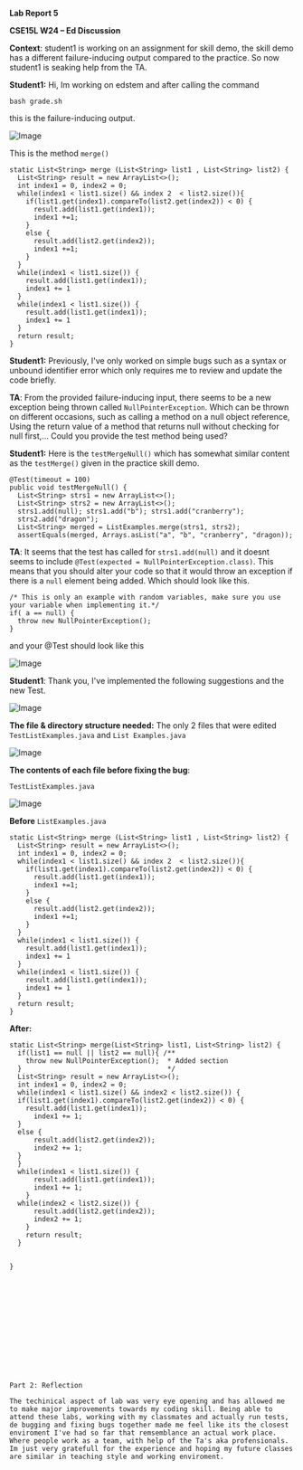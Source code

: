 **Lab Report 5**

**CSE15L W24
–
Ed Discussion**

**Context**: student1 is working on an assignment for skill demo, the skill demo has a different failure-inducing output compared to the practice. So now student1 is seaking help from the TA.

**Student1:** Hi, Im working on edstem and after calling the command

```bash grade.sh```

this is the failure-inducing output.

![Image](lab551.png)

This is the method ```merge()```

```
static List<String> merge (List<String> list1 , List<String> list2) {
  List<String> result = new ArrayList<>();
  int index1 = 0, index2 = 0;
  while(index1 < list1.size() && index 2  < list2.size()){
    if(list1.get(index1).compareTo(list2.get(index2)) < 0) {
      result.add(list1.get(index1));
      index1 +=1;
    }
    else {
      result.add(list2.get(index2));
      index1 +=1;
    }
  }
  while(index1 < list1.size()) {
    result.add(list1.get(index1));
    index1 += 1
  }
  while(index1 < list1.size()) {
    result.add(list1.get(index1));
    index1 += 1
  }
  return result;
}

```

**Student1:** Previously, I've only worked on simple bugs such as a syntax or unbound identifier error which only requires me to review and update the code briefly.

**TA**: From the provided failure-inducing input, there seems to be a new exception being thrown called ```NullPointerException```. Which can be thrown on different occasions, such as calling a method on a null object reference, Using the return value of a method that returns null without checking for null first,... Could you provide the test method being used?

**Student1:** Here is the ```testMergeNull()``` which has somewhat similar content as the ```testMerge()``` given in the practice skill demo.

```
@Test(timeout = 100)
public void testMergeNull() {
  List<String> strs1 = new ArrayList<>();
  List<String> strs2 = new ArrayList<>();
  strs1.add(null); strs1.add("b"); strs1.add("cranberry");
  strs2.add("dragon");
  List<String> merged = ListExamples.merge(strs1, strs2);
  assertEquals(merged, Arrays.asList("a", "b", "cranberry", "dragon));
```

**TA**: It seems that the test has called for ```strs1.add(null)``` and it doesnt seems to include ```@Test(expected = NullPointerException.class)```. This means that you should alter your code so that it would throw an exception if there is a ```null``` element being added. Which should look like this.

```
/* This is only an example with random variables, make sure you use your variable when implementing it.*/
if( a == null) {
  throw new NullPointerException();
}
```

and your @Test should look like this 

![Image](lab553.png)

**Student1**: Thank you, I've implemented the following suggestions and the new Test.

![Image](lab552.png)

**The file & directory structure needed:** The only 2 files that were edited ```TestListExamples.java``` and ```List Examples.java```

![Image](lab554.png)

**The contents of each file before fixing the bug**: 

```TestListExamples.java```

![Image](lab555.png)

**Before** ```ListExamples.java``` 

```
static List<String> merge (List<String> list1 , List<String> list2) {
  List<String> result = new ArrayList<>();
  int index1 = 0, index2 = 0;
  while(index1 < list1.size() && index 2  < list2.size()){
    if(list1.get(index1).compareTo(list2.get(index2)) < 0) {
      result.add(list1.get(index1));
      index1 +=1;
    }
    else {
      result.add(list2.get(index2));
      index1 +=1;
    }
  }
  while(index1 < list1.size()) {
    result.add(list1.get(index1));
    index1 += 1
  }
  while(index1 < list1.size()) {
    result.add(list1.get(index1));
    index1 += 1
  }
  return result;
}

```

**After:** 

```
static List<String> merge(List<String> list1, List<String> list2) {
  if(list1 == null || list2 == null){ /**
    throw new NullPointerException();  * Added section
  }                                    */
  List<String> result = new ArrayList<>();
  int index1 = 0, index2 = 0;
  while(index1 < list1.size() && index2 < list2.size()) {
  if(list1.get(index1).compareTo(list2.get(index2)) < 0) {
    result.add(list1.get(index1));
      index1 += 1;
  }
  else {
      result.add(list2.get(index2));
      index2 += 1;
  }
  }
  while(index1 < list1.size()) {
      result.add(list1.get(index1));
      index1 += 1;
    }
  while(index2 < list2.size()) {
      result.add(list2.get(index2));
      index2 += 1;
    }
    return result;
  }


}














Part 2: Reflection 

The techinical aspect of lab was very eye opening and has allowed me to make major improvements towards my coding skill. Being able to attend these labs, working with my classmates and actually run tests, de bugging and fixing bugs together made me feel like its the closest enviroment I've had so far that remsemblance an actual work place. Where people work as a team, with help of the Ta's aka profensionals. Im just very gratefull for the experience and hoping my future classes are similar in teaching style and working enviroment. 




